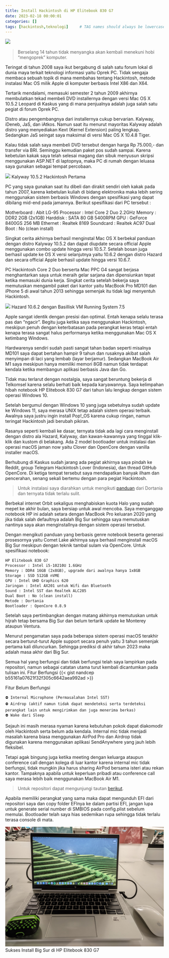 ```yaml
---
title: Install Hackintosh di HP Elitebook 830 G7
date: 2023-02-18 00:00:01
categories: []
tags: [hackintosh,teknologi]     # TAG names should always be lowercase
---
```


![](https://lh3.googleusercontent.com/pw/AP1GczM56AejlyYgRVtsOXtbGwwbF7OTj3miUd0zdgb7BdTGcSsdqAgF8o9pyn_TMhRZHj2QNuYClVu_DH42KpZRjJUoVOuFkoeWK4lyagPt6absScvj3vGhM1E7mAtzCGU0GVku7hko9WgpPQ6ZzqJ14UaX4Q=w2628-h1478-s-no?authuser=0)

> Berselang 14 tahun tidak menyangka akan kembali menekuni hobi “mengoprek” komputer.

Teringat di tahun 2008 saya ikut bergabung di salah satu forum lokal di dunia maya terkait teknologi informasi yaitu Oprek PC. Tidak sengaja membaca sebuah topik di mana membahas tentang Hackintosh, metode instalasi Mac OS milik Apple di komputer berbasis Intel X86 dan X64.

Tertarik mendalami, memasuki semester 2 tahun 2009 akhirnya membulatkan tekad membeli DVD installernya dengan versi Mac OS X 10.5.2 Leopard di Kaskus yang di mana penjualnya adalah juga salah satu pegiat di forum Oprek PC.

Distro atau pengembangnya dari installernya cukup bervarian. Kalyway, iDeneb, JaS, dan iAtkos. Namun saat itu menurut mayoritas Kalyway adalah distro yang menyediakan Kext (Kernel Extension) paling lengkap. Sedangkan JaS seingat saya maksimal di versi Mac OS X 10.4.8 Tiger.

Kalau tidak salah saya membeli DVD tersebut dengan harga Rp 75.000,- dan transfer via BRI. Seminggu kemudian paket pos sudah sampai. Karena kebetulan kakak saya telah selesai magang dan sibuk menyusun skripsi menggunakan ASP.NET di laptopnya, maka PC di rumah dengan leluasa saya gunakan sebagai tempat percobaan.

![](https://lh3.googleusercontent.com/pw/AP1GczO3FhKjPG1xZ9y2ROB6hCn2hQyFiFccDMfn4IOUk15SXp4Yg_5-_reZ95saIFjRPB_GYnR1ksciEUpDiZdzrnkB3AQPW0bfqrCJ4UM-MbYHz5DEW-p6c9QCCp_qUWH05OBBCzxADjgDyJv1Ipv_3SPVBQ=w720-h540-s-no?authuser=0)
Kalyway 10.5.2 Hackintosh Pertama

PC yang saya gunakan saat itu dibeli dan dirakit sendiri oleh kakak pada tahun 2007, karena kebetulan kuliah di bidang elektronika maka lebih sering menggunakan sistem berbasis Windows dengan spesifikasi yang dapat dibilang mid-end pada jamannya. Berikut spesifikasi dari PC tersebut :

Motherboard : Abit LG-95
Processor : Intel Core 2 Duo 2.2GHz
Memory : DDR2 2GB (2x1GB)
Harddisk : SATA 80 GB 5400RPM
GPU : GeForce 8400GS 256 MB
Ethernet : Realtek 8169
Soundcard : Realtek AC97
Dual Boot : No (clean install)

Singkat cerita akhirnya berhasil menginstal Mac OS X berbekal panduan dengan distro Kalyway 10.5.2 dan dapat diupdate secara official Apple menggunakan combo update hingga versi 10.5.7. Setelah bosan juga berhasil update ke OS X versi selanjutnya yaitu 10.6.2 dengan distro Hazard dan secara official Apple berhasil update hingga versi 10.6.7.

PC Hackintosh Core 2 Duo berserta Mac PPC G4 sangat berjasa menghantarkan saya untuk meraih gelar sarjana dan dipensiunkan tepat ketika memasuki dunia kerja. Singkat cerita setelah bekerja saya memutuskan mengambil paket dari kantor yaitu MacBook Pro MD101 dan iPhone 5 di awal tahun 2013 sehingga semenjak itu tidak lagi menyentuh Hackintosh.

![](https://lh3.googleusercontent.com/pw/AP1GczMYDmmJHKMkf64SIdSc0pi0IpYwqz92pAkePfKn-4UhvkDSy4VVytTMzEicK3i0yIAx7BdNnwQH7pS7Qx8eefY8w2RxKOYhXGYOS6W_EcbkQ8XqbJMWpP483WZias71lsmV60RkHuUuL7W29k-8LbVDGg=w720-h540-s-no?authuser=0)
Hazard 10.6.2 dengan Basillisk VM Running System 7.5

Apple sangat identik dengan presisi dan optimal. Entah kenapa selalu terasa pas dan “ngacir”. Begitu juga ketika saya menggunakan Hackintosh, meskipun penuh dengan keterbatasan pada perangkat keras tetapi entah kenapa terasa sangat halus performanya ketika menggunakan Mac OS X ketimbang Windows.

Hardwarenya sendiri sudah pasti sangat tahan badan seperti misalnya MD101 saya dapat bertahan hampir 9 tahun dan rusaknya akibat salah menyimpan di laci yang lembab (layar berjamur). Sedangkan MacBook Air M1 saya meskipun hanya memiliki memori 8GB namun tidak terdapat kendala ketika membangun aplikasi berbasis Java dan Go.

Tidak mau terlarut dengan nostalgia, saya sangat beruntung bekerja di Telkomsel karena selalu berhati baik kepada karyawannya. Saya kelimpahan hibah notebook HP Elitebook 830 G7 dari tahun lalu lengkap dengan sistem operasi Windows 10.

Setelah bergumul dengan Windows 10 yang juga sebetulnya sudah update ke Windows 11, saya merasa UNIX tetap adalah sistem operasi terbaik. Awalnya saya justru ingin install Pop!_OS karena cukup ringan, namun teringat Hackintosh jadi berubah pikiran.

Rasanya seperti kembali ke dasar, ternyata tidak ada lagi cara menginstall dengan distro ala Hazard, Kalyway, dan kawan-kawannya yang tinggal klik-klik dan kustom di belakang. Ada 2 model bootloader untuk instalasi dan operasi macOS jaman now yaitu Clover dan OpenCore dengan vanilla installer macOS.

Berhubung di Kaskus sudah jarang ada pegiat akhirnya saya pindah ke Reddit, group Telegram Hackintosh Lover (Indonesia), dan thread GitHub OpenCore. Di ketiga tempat tersebut saya mendapatkan banyak ilham dan pencerahan, senang sekali bertemu dengan para pegiat Hackintosh.

> Untuk instalasi saya diarahkan untuk mengikuti [panduan](https://dortania.github.io/OpenCore-Install-Guide/prerequisites.html) dari Dortania dan ternyata tidak terlalu sulit.

Berbekal internet Orbit sekaligus menghabiskan kuota Halo yang sudah mepet ke akhir bulan, saya bersiap untuk awal mencoba. Saya menganggap notebook HP ini adalah setara dengan MacBook Pro keluaran 2020 yang jika tidak salah defaultnya adalah Big Sur sehingga saya memutuskan nantinya saya akan menginstallnya dengan sistem operasi tersebut.

Dengan mengikuti panduan yang berbasis genre notebook beserta generasi prosesornya yaitu Comet Lake akhirnya saya berhasil menginstall macOS Big Sur meskipun dengan teknik tambal sulam via OpenCore. Untuk spesifikasi notebook:
```
HP Elitebook 830 G7
Processor : Intel i5-10210U 1.6GHz
Memory : DDR4 16GB (2x8GB), upgrade dari awalnya hanya 1x8GB
Storage : SSD 512GB nVME
GPU : Intel UHD Graphics 620
Jaringan : Intel AX201 untuk Wifi dan Bluetooth
Sound : Intel SST dan Realtek ALC285
Dual Boot : No (clean install)
Metode : Dortania
Bootloader : OpenCore 0.8.9
```

Setelah saya pertimbangkan dengan matang akhirnya memutuskan untuk hijrah tetap bersama Big Sur dan belum tertarik update ke Monterey ataupun Ventura.

Menurut pengamatan saya pada beberapa sistem operasi macOS terakhir secara berturut-turut Apple support secara penuh yaitu 3 tahun semenjak pertama kali diluncurkan. Sehingga prediksi di akhir tahun 2023 maka adalah masa akhir dari Big Sur.

Semua hal yang berfungsi dan tidak berfungsi telah saya lampirkan pada repositori, namun sebagai catatan utama turut kembali dicantumkan pada tulisan ini.
Fitur Berfungsi
{{< gist nandcep b55161a07621f32f305c6642aea992ad >}}

Fitur Belum Berfungsi
```
⛔️ Internal Microphone (Permasalahan Intel SST)
⛔️ Airdrop (aktif namun tidak dapat mendeteksi serta terdeteksi perangkat lain untuk mengirimkan dan juga menerima berkas)
⛔️ Wake dari Sleep
```

Sejauh ini masih merasa nyaman karena kebutuhan pokok dapat diakomodir oleh Hackintosh serta belum ada kendala. Internal mic tidak menjadi masalah karena biasa menggunakan AirPod Pro dan Airdrop tidak digunakan karena menggunakan aplikasi SendAnywhere yang jauh lebih fleksibel.

Tetapi agak bingung juga ketika meeting dengan keluarga ataupun conference call dengan kolega di luar kantor karena internal mic tidak berfungsi, tidak mungkin jika harus sharing AirPod bersama isteri atau rekan kantor. Tampaknya apabila untuk keperluan pribadi atau conference call saya merasa lebih baik menggunakan MacBook Air M1.

> Untuk repositori dapat mengunjungi tautan [berikut](https://github.com/nandcep/hackintosh-opencore-efi-hp-elitebook-830-g7).

Apabila memiliki perangkat yang sama maka dapat mengunduh EFI dari repositori saya dan copy folder EFInya ke dalam partisi EFI, jangan lupa untuk generate serial number di SMBIOS pada config.plist sebelum memulai. Bootloader telah saya hias sedemikan rupa sehingga tidak terlalu terasa console di mata.

![](https://github.com/adinandradrs/hackintosh-hp-elitebook-830-g7-monterey/raw/master/banner.jpg?raw=false)
Sukses Install Big Sur di HP Elitebook 830 G7